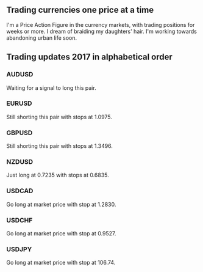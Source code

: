 ## Trading currencies one price at a time

I'm a Price Action Figure in the currency markets, with trading positions for weeks or more. I dream of braiding my daughters' hair. I'm working towards abandoning urban life soon.

## Trading updates 2017 in alphabetical order

### AUDUSD
Waiting for a signal to long this pair.

### EURUSD
Still shorting this pair with stops at 1.0975.

### GBPUSD
Still shorting this pair with stops at 1.3496.

### NZDUSD
Just long at 0.7235 with stops at 0.6835.

### USDCAD
Go long at market price with stop at 1.2830.

### USDCHF
Go long at market price with stop at 0.9527.

### USDJPY
Go long at market price with stop at 106.74.
